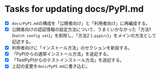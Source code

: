 # Tasks for updating docs/PyPI.md

- [x] `docs/PyPI.md`の構成を「公開者向け」と「利用者向け」に再編成する。
- [x] 公開者向けの認証情報の設定方法について、うまくいかなかった「方法1 (`hatch config set`)」を削除し、「方法2 (`.pypirc`)」をメインの方法として記述する。
- [x] 利用者向けに「インストール方法」のセクションを新設する。
- [x] 「PyPIからの通常インストール方法」を追記する。
- [x] 「TestPyPIからのテストインストール方法」を追記する。
- [x] 上記の変更を`docs/PyPI.md`に書き込む。
